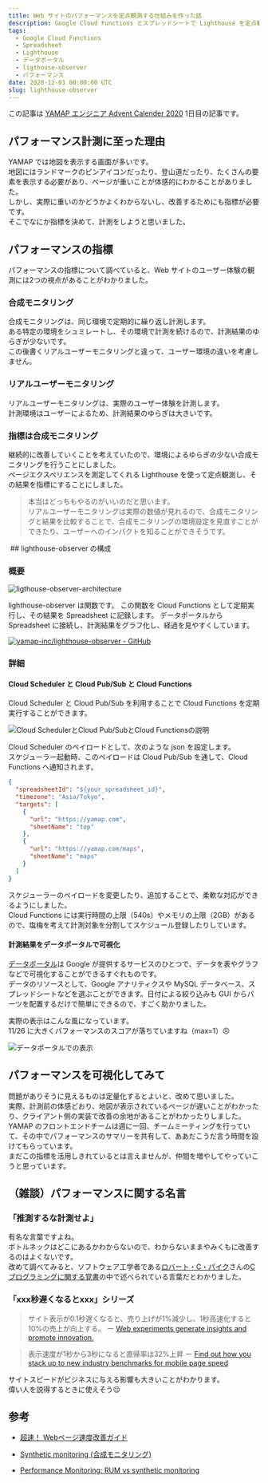 ```yaml
---
title: Web サイトのパフォーマンスを定点観測する仕組みを作った話
description: Google Cloud Functions とスプレッドシートで Lighthouse を定点観測する ligthouse-observer を作りました。
tags: 
  - Google Cloud Functions
  - Spreadsheet
  - Lighthouse
  - データポータル
  - ligthouse-observer
  - パフォーマンス
date: 2020-12-01 00:00:00 UTC
slug: lighthouse-observer
---
```


この記事は [YAMAP エンジニア Advent Calender 2020](https://qiita.com/advent-calendar/2020/yamap-engginers) 1日目の記事です。

## パフォーマンス計測に至った理由

YAMAP では地図を表示する画面が多いです。  
地図にはランドマークのピンアイコンだったり、登山道だったり、たくさんの要素を表示する必要があり、ページが重いことが体感的にわかることがありました。  
しかし、実際に重いのかどうかよくわからないし、改善するためにも指標が必要です。  
そこでなにか指標を決めて、計測をしようと思いました。

## パフォーマンスの指標

パフォーマンスの指標について調べていると、Web サイトのユーザー体験の観測には2つの視点があることがわかりました。

### 合成モニタリング

合成モニタリングは、同じ環境で定期的に繰り返し計測します。  
ある特定の環境をシュミレートし、その環境で計測を続けるので、計測結果のゆらぎが少ないです。  
この後書くリアルユーザーモニタリングと違って、ユーザー環境の違いを考慮しません。  

### リアルユーザーモニタリング

リアルユーザーモニタリングは、実際のユーザー体験を計測します。    
計測環境はユーザーによるため、計測結果のゆらぎは大きいです。  

### 指標は合成モニタリング

継続的に改善していくことを考えていたので、環境によるゆらぎの少ない合成モニタリングを行うことにしました。  
ページエクスペリエンスを測定してくれる Lighthouse を使って定点観測し、その結果を指標にすることにしました。  

> 本当はどっちもやるのがいいのだと思います。  
> リアルユーザーモニタリングは実際の数値が見れるので、合成モニタリングと結果を比較することで、合成モニタリングの環境設定を見直すことができたり、ユーザーへのインパクトを知ることができそうです。  

 ## lighthouse-observer の構成

### 概要

![ligthouse-observer-architecture](https://dl.dropboxusercontent.com/s/0bdsgy38ah6wzih/ligthouse-observer-architecture.png)

lighthouse-observer は関数です。
この関数を Cloud Functions として定期実行し、その結果を Spreadsheet に記録します。
データポータルから Spreadsheet に接続し、計測結果をグラフ化し、経過を見やすくしています。

[![yamap-inc/lighthouse-observer - GitHub](https://gh-card.dev/repos/yamap-inc/lighthouse-observer.svg)](https://github.com/yamap-inc/lighthouse-observer)

### 詳細

#### Cloud Scheduler と Cloud Pub/Sub と Cloud Functions

Cloud Scheduler と Cloud Pub/Sub を利用することで Cloud Functions を定期実行することができます。  

![Cloud SchedulerとCloud Pub/SubとCloud Functionsの説明](https://dl.dropboxusercontent.com/s/8hpgnv8sim8vjuu/ligthouse-observer-gcp.png)

Cloud Scheduler のペイロードとして、次のような json を設定します。  
スケジューラー起動時、このペイロードは Cloud Pub/Sub を通して、Cloud Functions へ通知されます。  

```json
{
  "spreadsheetId": "${your_spreadsheet_id}",
  "timezone": "Asia/Tokyo",
  "targets": [
    {
      "url": "https://yamap.com",
      "sheetName": "top"
    },
    {
      "url": "https://yamap.com/maps",
      "sheetName": "maps"
    }
  ]
}
```

スケジューラーのペイロードを変更したり、追加することで、柔軟な対応ができるようにしました。  
Cloud Functions には実行時間の上限（540s）やメモリの上限（2GB）があるので、塩梅を考えて計測対象を分割してスケジュール登録したりしています。  

#### 計測結果をデータポータルで可視化

[データポータル](https://marketingplatform.google.com/intl/ja/about/data-studio/)は Google が提供するサービスのひとつで、データを表やグラフなどで可視化することができるすぐれものです。  
データのリソースとして、Google アナリティクスや MySQL データベース、スプレッドシートなどを選ぶことができます。日付による絞り込みも GUI からパーツを配置するだけで簡単にできるので、すごく助かりました。  

実際の表示はこんな風になっています。  
11/26 に大きくパフォーマンスのスコアが落ちていますね（max=1）😣  

![データポータルでの表示](https://dl.dropboxusercontent.com/s/bh8kipxscd37uwy/lighthouse-observer-web_%28daily%29.png)

## パフォーマンスを可視化してみて

問題がありそうに見えるものは定量化するとよいと、改めて思いました。  
実際、計測前の体感どおり、地図が表示されているページが遅いことがわかったり、クライアント側の実装で改善の余地があることがわかったりしました。  
YAMAP のフロントエンドチームは週に一回、チームミーティングを行っていて、その中でパフォーマンスのサマリーを共有して、ああだこうだ言う時間を設けてもらっています。  
まだこの指標を活用しきれているとは言えませんが、仲間を増やしてやっていこうと思っています。  

## （雑談）パフォーマンスに関する名言

### 「推測するな計測せよ」

有名な言葉ですよね。  
ボトルネックはどこにあるかわからないので、わからないままやみくもに改善するのはよくないです。  
改めて調べてみると、ソフトウェア工学者である[ロバート・C・パイク](https://ja.wikipedia.org/wiki/ロブ・パイク)さんの[Cプログラミングに関する覚書](https://ja.wikipedia.org/wiki/UNIX哲学)の中で述べられている言葉だとわかりました。  

### 「xxx秒遅くなるとxxx」シリーズ

> サイト表示が0.1秒遅くなると、売り上げが1%減少し、1秒高速化すると10%の売上が向上する。
> ー [Web experiments generate insights and promote innovation.](http://robotics.stanford.edu/~ronnyk/2007IEEEComputerOnlineExperiments.pdf)

> 表示速度が1秒から3秒になると直帰率は32%上昇
> ー [Find out how you stack up to new industry benchmarks for mobile page speed](https://www.thinkwithgoogle.com/marketing-resources/data-measurement/mobile-page-speed-new-industry-benchmarks/)

サイトスピードがビジネスに与える影響も大きいことがわかります。  
偉い人を説得するときに使えそう😌  

## 参考

- [超速！ Webページ速度改善ガイド](https://gihyo.jp/book/2017/978-4-7741-9400-4)

- [Synthetic monitoring (合成モニタリング)](https://developer.mozilla.org/ja/docs/Glossary/Synthetic_monitoring)

- [Performance Monitoring: RUM vs synthetic monitoring](https://developer.mozilla.org/en-US/docs/Web/Performance/Rum-vs-Synthetic)

  